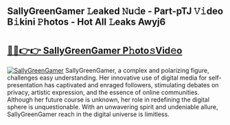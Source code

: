 ## SallyGreenGamer 𝙻eaked 𝙽u𝚍e - Part-pTJ 𝚅𝚒deo B𝚒kini 𝙿hotos - Hot All 𝙻eaks Awyj6

# <h2><a href="http://ld7jonz.urlbe.top/?page=SallyGreenGamer">🔗🔗👉👉 SallyGreenGamer P𝚑oto𝚜Vid𝚎o</a></h2>

[![SallyGreenGamer](https://i.imgur.com/eBuTRDB.gif)](http://ld7jonz.urlbe.top/?page=SallyGreenGamer)
SallyGreenGamer, a complex and polarizing figure, challenges easy understanding. Her innovative use of digital media for self-presentation has captivated and enraged followers, stimulating debates on privacy, artistic expression, and the essence of online communities. Although her future course is unknown, her role in redefining the digital sphere is unquestionable. With an unwavering spirit and undeniable allure, SallyGreenGamer reach in the digital universe is limitless.
